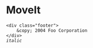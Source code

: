 # MoveIt
<pre><code>&lt;div class="footer"&gt;
    &amp;copy; 2004 Foo Corporation
&lt;/div&gt;
<i>italic</i>
</code></pre>
